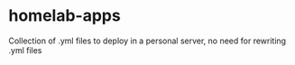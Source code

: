 # homelab-apps
Collection of .yml files to deploy in a personal server, no need for rewriting .yml files
